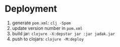 # Deployment

1. generate `pom.xml`: `clj -Spom`
2. update version number in `pom.xml`
3. build jar: `clojure -X:depstar jar :jar jadak.jar`
4. push to clojars: `clojure -M:deploy`

